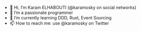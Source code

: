 - 👋 Hi, I’m Karam ELHABOUTI (@karamosky on social networks)
- 👀 I’m a passionate programmer
- 🌱 I’m currently learning DDD, Rust, Event Sourcing
- 📫 How to reach me: use @karamosky on Twitter

<!---
karamosky/karamosky is a ✨ special ✨ repository because its `README.md` (this file) appears on your GitHub profile.
You can click the Preview link to take a look at your changes.
--->
